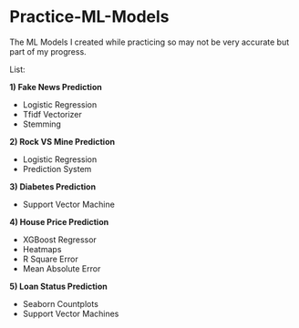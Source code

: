 # Practice-ML-Models
The ML Models I created while practicing so may not be very accurate but part of my progress.

List:

**1) Fake News Prediction** 
- Logistic Regression
- Tfidf Vectorizer
- Stemming

**2) Rock VS Mine Prediction** 
- Logistic Regression
- Prediction System

**3) Diabetes Prediction** 
- Support Vector Machine 

**4) House Price Prediction**
- XGBoost Regressor
- Heatmaps
- R Square Error
- Mean Absolute Error

**5) Loan Status Prediction**
- Seaborn Countplots
- Support Vector Machines